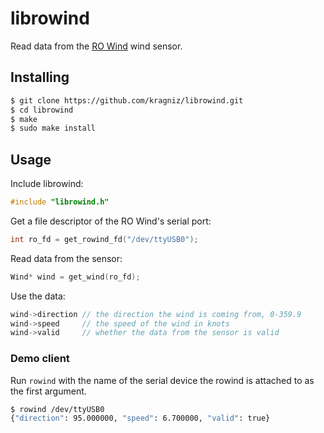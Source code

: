 librowind
=========

Read data from the [RO Wind](http://www.busse-yachtshop.de/pdf/ROWind.pdf) wind sensor.

Installing
----------

```bash
$ git clone https://github.com/kragniz/librowind.git
$ cd librowind
$ make
$ sudo make install
```

Usage
-----

Include librowind:
```C
#include "librowind.h"
```
Get a file descriptor of the RO Wind's serial port:
```C
int ro_fd = get_rowind_fd("/dev/ttyUSB0");
```

Read data from the sensor:
```C
Wind* wind = get_wind(ro_fd);
```

Use the data:
```C
wind->direction // the direction the wind is coming from, 0-359.9
wind->speed     // the speed of the wind in knots
wind->valid     // whether the data from the sensor is valid
```

### Demo client
Run `rowind` with the name of the serial device the rowind is attached to as
the first argument.

```bash
$ rowind /dev/ttyUSB0
{"direction": 95.000000, "speed": 6.700000, "valid": true}
```
